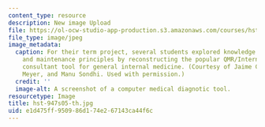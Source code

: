 ```yaml
---
content_type: resource
description: New image Upload
file: https://ol-ocw-studio-app-production.s3.amazonaws.com/courses/hst-947-medical-artificial-intelligence-spring-2005/e1d475ff950986d174e267143ca44f6c_hst-947s05-th.jpg
file_type: image/jpeg
image_metadata:
  caption: For their term project, several students explored knowledge acquisition
    and maintenance principles by reconstructing the popular QMR/Internist I diagnostic
    consultant tool for general internal medicine. (Courtesy of Jaime Chang, Mark
    Meyer, and Manu Sondhi. Used with permission.)
  credit: ''
  image-alt: A screenshot of a computer medical diagnotic tool.
resourcetype: Image
title: hst-947s05-th.jpg
uid: e1d475ff-9509-86d1-74e2-67143ca44f6c
---
```

